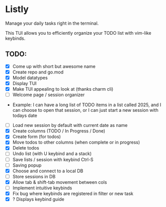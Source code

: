 # Listly

Manage your daily tasks right in the terminal.

This TUI allows you to efficiently organize your TODO list with vim-like keybinds.

## TODO:

- [x] Come up with short but awesome name
- [x] Create repo and go.mod
- [x] Model datatypes
- [x] Display TUI
- [x] Make TUI appealing to look at (thanks charm cli)
- [ ] Welcome page / session organizer
- Example: I can have a long list of TODO items in a list called 2025, and I can choose to open that session, or I can just start a new session with todays date
- [ ] Load new session by default with current date as name
- [x] Create columns (TODO / In Progress / Done)
- [x] Create form (for todos)
- [x] Move todos to other columns (when complete or in progress)
- [x] Delete todos
- [ ] Undo list (with U keybind and a stack)
- [ ] Save lists / session with keybind Ctrl-S
- [ ] Saving popup
- [x] Choose and connect to a local DB
- [ ] Store sessions in DB
- [x] Allow tab & shift-tab movement between cols
- [ ] Implement intuitive keybinds
- [x] Fix bug where keybinds are registered in filter or new task
- [x] ? Displays keybind guide
